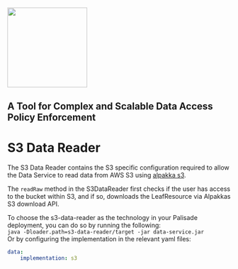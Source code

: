 <!---
Copyright 2018-2021 Crown Copyright

Licensed under the Apache License, Version 2.0 (the "License");
you may not use this file except in compliance with the License.
You may obtain a copy of the License at

  http://www.apache.org/licenses/LICENSE-2.0

Unless required by applicable law or agreed to in writing, software
distributed under the License is distributed on an "AS IS" BASIS,
WITHOUT WARRANTIES OR CONDITIONS OF ANY KIND, either express or implied.
See the License for the specific language governing permissions and
limitations under the License.
--->

# <img src="..logos/logo.svg" width="180">

## A Tool for Complex and Scalable Data Access Policy Enforcement

# S3 Data Reader

The S3 Data Reader contains the S3 specific configuration required to allow the Data Service to read data from AWS S3 using [alpakka s3](https://doc.akka.io/docs/alpakka/current/s3.html).  

The `readRaw` method in the S3DataReader first checks if the user has access to the bucket within S3, and if so, downloads the LeafResource via Alpakkas S3 download API.

To choose the s3-data-reader as the technology in your Palisade deployment, you can do so by running the following:  
```java -Dloader.path=s3-data-reader/target -jar data-service.jar```  
Or by configuring the implementation in the relevant yaml files:
```yaml
data:
    implementation: s3
```